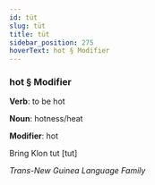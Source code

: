```yaml
---
id: tüt
slug: tüt
title: tüt
sidebar_position: 275
hoverText: hot § Modifier
---
```


### hot § Modifier

**Verb**: to be hot

**Noun**: hotness/heat

**Modifier**: hot

Bring Klon tut [tut]

*Trans-New Guinea Language Family*